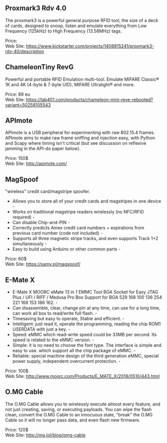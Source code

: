   ## Proxmark3 Rdv 4.0 ##
   The proxmark3 is a powerful general purpose RFID tool, the size of a deck of cards, designed to snoop, listen and emulate everything from Low Frequency (125kHz) to High Frequency (13.56MHz) tags.

  Price:  
  Web Site: https://www.kickstarter.com/projects/1408815241/proxmark3-rdv-40/description

  ## ChameleonTiny RevG ##
   Powerful and portable RFID Emulation multi-tool. Emulate MIFARE Classic® 1K and 4K (4-byte & 7-byte UID), MIFARE Ultralight® and more. 

  Price: 89 eu  
  Web Site: https://lab401.com/products/chameleon-mini-reve-rebooted?variant=50258105543

  ## APImote ##  
   APImote is a USB peripheral for experimenting with raw 802.15.4 frames.
   APImote aims to make raw frame sniffing and injection easy, with Python and Scapy where timing isn't critical (but see discussion on reflexive jamming in the API-do paper below). 

  Price: 150$  
  Web Site: http://apimote.com/  
  
  ## MagSpoof ##
    
  "wireless" credit card/magstripe spoofer.
  
   - Allows you to store all of your credit cards and magstripes in one device -  
   - Works on traditional magstripe readers wirelessly (no NFC/RFID required) -  
   - Can disable Chip-and-PIN -  
   - Correctly predicts Amex credit card numbers + expirations from previous card number (code not included) -  
   - Supports all three magnetic stripe tracks, and even supports Track 1+2 simultaneously -  
   - Easy to build using Arduino or other common parts -  

  Price: 60$  
  Web Site: https://samy.pl/magspoof/  
  
  ## E-Mate X ##  
  
   - E-Mate X MOORC eMate 13 in 1 EMMC Tool BGA Socket for Easy JTAG Plus / UFI / RIFF / Medusa Pro Box Support for BGA 529 168 100 136 254 221 168 153 186 162. -  
   - Can disassemble, clear, change pin at any time, can use for a long time, can work all box to read/write full flash. -
   - Timesaving but easy to operate, Stable and efficient. -  
   - Intelligent: just read it, operate the programming, reading the chip ROM1 USERDATA with just a key. -  
   - Speed: eMMC which read-write speed could be 33MB per second. Its speed is related to the eMMC version. -  
   - Simple: it is no need to choose the font type. The interface is simple and easy to use. which support all the chip package of eMMC. -  
   - Reliable: special machine design of the third generation eMMC, special power supply, independent overcurrent protection. -  
   
  Price: 100$  
  Web Site: http://www.moorc.com/Products/E_MATE_X/2018/0510/443.html
  
  ## O.MG Cable ##
  
   The O.MG Cable allows you to wirelessly execute almost every feature, and not just creating, saving, or executing payloads. You can wipe the flash clean, convert the O.MG Cable to an innocuous state, "break" the O.MG Cable so it will no longer pass data, and even flash new firmware.  
   
  Price: 120$  
  Web Site: http://mg.lol/blog/omg-cable
  
  
   
   
